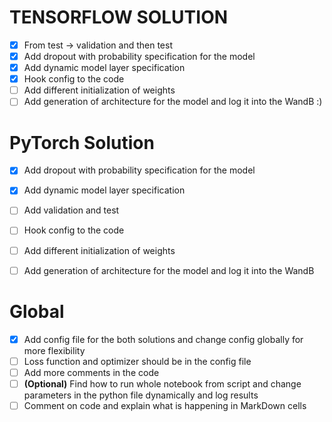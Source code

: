 # TENSORFLOW SOLUTION 
- [X] From test -> validation and then test
- [X] Add dropout with probability specification for the model
- [X] Add dynamic model layer specification
- [X] Hook config to the code 
- [ ] Add different initialization of weights
- [ ] Add generation of architecture for the model and log it into the WandB :)
  
# PyTorch Solution
- [X] Add dropout with probability specification for the model 
- [X] Add dynamic model layer specification
- [ ] Add validation and test 
- [ ] Hook config to the code 
- [ ] Add different initialization of weights
- [ ] Add generation of architecture for the model and log it into the WandB


# Global 
- [X] Add config file for the both solutions and change config globally for more flexibility
- [ ] Loss function and optimizer should be in the config file
- [ ] Add more comments in the code 
- [ ]  **(Optional)** Find how to run whole notebook from script and change parameters in the python file dynamically and log results 
- [ ] Comment on code and explain what is happening in MarkDown cells
